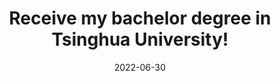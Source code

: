 ---
title: Receive my bachelor degree in Tsinghua University!
date: 2022-06-30
inline: true
authors:
  - admin
categories:
  - News
---